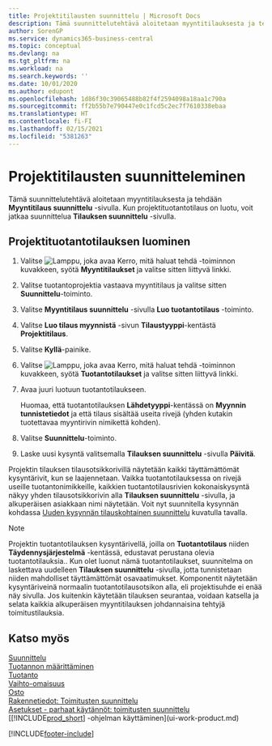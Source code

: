 ```yaml
---
title: Projektitilausten suunnittelu | Microsoft Docs
description: Tämä suunnittelutehtävä aloitetaan myyntitilauksesta ja tehdään **Myyntitilaus suunnittelu** -sivulla. Kun projektituotantotilaus on luotu, voit jatkaa suunnittelua **Tilauksen suunnittelu** -sivulla.
author: SorenGP
ms.service: dynamics365-business-central
ms.topic: conceptual
ms.devlang: na
ms.tgt_pltfrm: na
ms.workload: na
ms.search.keywords: ''
ms.date: 10/01/2020
ms.author: edupont
ms.openlocfilehash: 1d86f30c39065488b82f4f2594098a18aa1c790a
ms.sourcegitcommit: ff2b55b7e790447e0c1fcd5c2ec7f7610338ebaa
ms.translationtype: HT
ms.contentlocale: fi-FI
ms.lasthandoff: 02/15/2021
ms.locfileid: "5381263"
---
```

# <a name="plan-project-orders"></a>Projektitilausten suunnitteleminen
Tämä suunnittelutehtävä aloitetaan myyntitilauksesta ja tehdään **Myyntitilaus suunnittelu** -sivulla. Kun projektituotantotilaus on luotu, voit jatkaa suunnittelua **Tilauksen suunnittelu** -sivulla.  

## <a name="to-create-a-project-production-order"></a>Projektituotantotilauksen luominen  

1.  Valitse ![Lamppu, joka avaa Kerro, mitä haluat tehdä -toiminnon](media/ui-search/search_small.png "Kerro, mitä haluat tehdä") kuvakkeen, syötä **Myyntitilaukset** ja valitse sitten liittyvä linkki.  
2.  Valitse tuotantoprojektia vastaava myyntitilaus ja valitse sitten **Suunnittelu**-toiminto.  
4.  Valitse **Myyntitilaus suunnittelu** -sivulla **Luo tuotantotilaus** -toiminto.  
5.  Valitse **Luo tilaus myynnistä** -sivun **Tilaustyyppi**-kentästä **Projektitilaus**.  
6.  Valitse **Kyllä**-painike.  
7.  Valitse ![Lamppu, joka avaa Kerro, mitä haluat tehdä -toiminnon](media/ui-search/search_small.png "Kerro, mitä haluat tehdä") kuvakkeen, syötä **Tuotantotilaukset** ja valitse sitten liittyvä linkki.
8. Avaa juuri luotuun tuotantotilaukseen.  

    Huomaa, että tuotantotilauksen **Lähdetyyppi**-kentässä on **Myynnin tunnistetiedot** ja että tilaus sisältää useita rivejä (yhden kutakin tuotettavaa myyntirivin nimikettä kohden).  
9. Valitse **Suunnittelu**-toiminto.
10. Laske uusi kysyntä valitsemalla **Tilauksen suunnittelu** -sivulla **Päivitä**.  

Projektin tilauksen tilausotsikkorivillä näytetään kaikki täyttämättömät kysyntärivit, kun se laajennetaan. Vaikka tuotantotilauksessa on rivejä useille tuotantonimikkeille, kaikkien tuotantotilausrivien kokonaiskysyntä näkyy yhden tilausotsikkorivin alla **Tilauksen suunnittelu** -sivulla, ja alkuperäisen asiakkaan nimi näytetään. Voit nyt suunnitella kysynnän kohdassa [Uuden kysynnän tilauskohtainen suunnittelu](production-how-to-plan-for-new-demand.md) kuvatulla tavalla.  

> [!NOTE]  
>  Projektin tuotantotilauksen kysyntärivellä, joilla on **Tuotantotilaus** niiden **Täydennysjärjestelmä** -kentässä, edustavat perustana olevia tuotantotilauksia.. Kun olet luonut nämä tuotantotilaukset, suunnitelma on laskettava uudelleen **Tilauksen suunnittelu** -sivulla, jotta tunnistetaan niiden mahdolliset täyttämättömät osavaatimukset. Komponentit näytetään kysyntäriveinä normaalin tuotantotilausotsikon alla, eli projektisuhde ei enää näy sivulla. Jos kuitenkin käytetään tilauksen seurantaa, voidaan katsella ja selata kaikkia alkuperäisen myyntitilauksen johdannaisina tehtyjä toimitustilauksia.  

## <a name="see-also"></a>Katso myös
[Suunnittelu](production-planning.md)   
[Tuotannon määrittäminen](production-configure-production-processes.md)  
[Tuotanto](production-manage-manufacturing.md)    
[Vaihto-omaisuus](inventory-manage-inventory.md)  
[Osto](purchasing-manage-purchasing.md)  
[Rakennetiedot: Toimitusten suunnittelu](design-details-supply-planning.md)   
[Asetukset - parhaat käytännöt: toimitusten suunnittelu](setup-best-practices-supply-planning.md)  
[[!INCLUDE[prod_short](includes/prod_short.md)] -ohjelman käyttäminen](ui-work-product.md)


[!INCLUDE[footer-include](includes/footer-banner.md)]